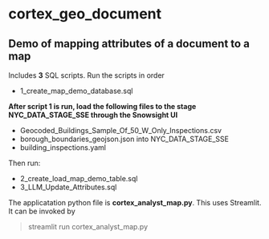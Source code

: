 # cortex_geo_document

## Demo of mapping attributes of a document to a map

Includes **3** SQL scripts. Run the scripts in order

- 1_create_map_demo_database.sql


**After script 1 is run, load the following files to the stage NYC_DATA_STAGE_SSE through the Snowsight UI**
- Geocoded_Buildings_Sample_Of_50_W_Only_Inspections.csv
- borough_boundaries_geojson.json into NYC_DATA_STAGE_SSE
- building_inspections.yaml

Then run:

* 2_create_load_map_demo_table.sql
* 3_LLM_Update_Attributes.sql

The applicatation python file is **cortex_analyst_map.py**. This uses Streamlit. It can be invoked by 
> streamlit run cortex_analyst_map.py